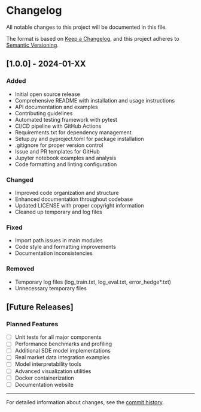 # Changelog

All notable changes to this project will be documented in this file.

The format is based on [Keep a Changelog](https://keepachangelog.com/en/1.0.0/),
and this project adheres to [Semantic Versioning](https://semver.org/spec/v2.0.0.html).

## [1.0.0] - 2024-01-XX

### Added
- Initial open source release
- Comprehensive README with installation and usage instructions
- API documentation and examples
- Contributing guidelines
- Automated testing framework with pytest
- CI/CD pipeline with GitHub Actions
- Requirements.txt for dependency management
- Setup.py and pyproject.toml for package installation
- .gitignore for proper version control
- Issue and PR templates for GitHub
- Jupyter notebook examples and analysis
- Code formatting and linting configuration

### Changed
- Improved code organization and structure
- Enhanced documentation throughout codebase
- Updated LICENSE with proper copyright information
- Cleaned up temporary and log files

### Fixed
- Import path issues in main modules
- Code style and formatting improvements
- Documentation inconsistencies

### Removed
- Temporary log files (log_train.txt, log_eval.txt, error_hedge*.txt)
- Unnecessary temporary files

## [Future Releases]

### Planned Features
- [ ] Unit tests for all major components
- [ ] Performance benchmarks and profiling
- [ ] Additional SDE model implementations
- [ ] Real market data integration examples
- [ ] Model interpretability tools
- [ ] Advanced visualization utilities
- [ ] Docker containerization
- [ ] Documentation website

---

For detailed information about changes, see the [commit history](https://github.com/yourusername/NeuralSDE_pricing_hedging/commits/main).
